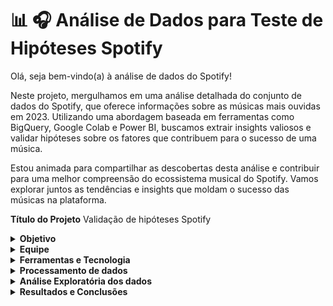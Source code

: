 # 📊 🎧 Análise de Dados para Teste de Hipóteses Spotify

Olá, seja bem-vindo(a) à análise de dados do Spotify!

Neste projeto, mergulhamos em uma análise detalhada do conjunto de dados do Spotify, que oferece informações sobre as músicas mais ouvidas em 2023. Utilizando uma abordagem baseada em ferramentas como BigQuery, Google Colab e Power BI, buscamos extrair insights valiosos e validar hipóteses sobre os fatores que contribuem para o sucesso de uma música.

Estou animada para compartilhar as descobertas desta análise e contribuir para uma melhor compreensão do ecossistema musical do Spotify. Vamos explorar juntos as tendências e insights que moldam o sucesso das músicas na plataforma.


**Título do Projeto**
Validação de hipóteses Spotify


<details>
<summary><b>Objetivo</b></summary>
  
O objetivo principal deste projeto foi aplicar testes estatísticos, como correlação, teste de significância e regressão linear, para validar ou refutar hipóteses relevantes. Essas análises visam fornecer descobertas valiosas para uma gravadora que busca entender o contexto da indústria musical para lançar um novo artista

**Contexto**


A indústria musical faz parte de um ambiente que está em constante evolução e é altamente competitivo, a chave para o triunfo reside na capacidade de tomar decisões estratégicas guiadas por dados.

Nesse cenário desafiador uma gravadora visionária se depara com a missão extraordinária de lançar um novo artista no firmamento musical global , ela dispõe um tesouro em sua mãos que são os dados do spotify, repleto de insights valiosos sobre as músicas que dominaram as paradas em 2023.
</details>


<details>
<summary><b>Equipe</b></summary>



  Lays Silva e Nicole Machado Corrêa

</details>


<details>
<summary><b>Ferramentas e Tecnologia</b></summary>



**BigQuery:** O BigQuery é um serviço de armazenamento e análise de dados na nuvem fornecido pelo Google Cloud Platform. Ele oferece capacidade escalável para armazenar grandes volumes de dados e realizar consultas SQL de forma rápida e eficiente. No contexto deste projeto, o BigQuery foi utilizado para importar as bases de dados, limpar e tratar os dados iniciais, realizar manipulações e alterações os tipos de dados, além de criar variáveis adicionais conforme necessário.

**Google Colab:** Uma plataforma de desenvolvimento baseada em nuvem, foram conduzidos os testes de significância estatística. Esta ferramenta permite escrever e executar código Python de forma colaborativa e eficiente, aproveitando recursos computacionais como GPU e TPU. Os testes de significância foram realizados para avaliar a validade estatística das hipóteses levantadas durante a análise de dados. O ambiente interativo do Google Colab proporcionou uma experiência flexível e acessível para conduzir esses testes, permitindo uma análise robusta dos resultados.

**Python:** Uma linguagem de programação versátil e poderosa, foi empregado neste projeto para conduzir uma análise de regressão linear. Além disso, Python foi utilizado para criar gráficos de dispersão.

**Power BI:** Uma ferramenta de visualização de dados da Microsoft, desempenhou um papel fundamental neste projeto ao criar um dashboard abrangente e informativo. Este dashboard integrava diversos dados da base de dados, proporcionando uma visão holística e detalhada do cenário da indústria musical em 2023.A capacidade de conectar e consolidar dados de diferentes fontes, a ampla variedade de opções de visualização e a facilidade de compartilhamento foram aspectos essenciais que contribuíram para a criação de um painel.


</details>


<details>
<summary><b>Processamento de dados</b></summary>


<details>
<summary><b>Obtenção de dados</b></summary>
  
Os dados foram obtidos através arquivos CVS nomeados como "track_in_spotify", "track_in_competition" e "track,technical_info".


**Importação da base de dados**

A primeira fase deste projeto consistiu na importação das bases de dados para o ambiente do BigQuery no Google Cloud. Dentro da opção "BigQuery", foi criada uma pasta denominada "projeto-2-hipoteses". Para isso, foram importadas as tabelas diretamente através do upload de arquivos, adicionando os três arquivos CSV correspondentes a  "track_in_spotify", "track_in_competition" e "track_technical_info" dentro de uma subpasta denominada "dados_spotify". Essa abordagem permitiu uma organização estruturada e acessível dos dados, facilitando sua manipulação e análise subsequentes.

* Descrição das tabelas:

**track_in_spotify:** A tabela "track_in_spotify" contém informações sobre as músicas disponíveis no Spotify. Ela inclui o identificador exclusivo da música (track_id), o nome da música (track_name), o nome do(s) artista(s) (artist(s)_name), o número de artistas que contribuíram na música (artist_count), o ano, mês e dia em que a música foi lançada (released_year, released_month, released_day), o número de listas de reprodução do Spotify em que a música está incluída (in_spotify_playlists), a presença e posição da música nas paradas do Spotify (in_spotify_charts) e o número total de streams, representando o número de vezes que a música foi ouvida pelos usuários do Spotify (streams). Essa tabela fornece uma visão abrangente das características e do desempenho das músicas na plataforma de streaming.

**track_in_competition:** A tabela "track_in_competition" oferece insights sobre a competição das músicas em outras plataformas de streaming, além do Spotify. Ela inclui o identificador exclusivo da música (track_id) e informações sobre sua presença e desempenho em serviços como Apple Music, Deezer e Shazam. Para cada plataforma, são registrados o número de listas de reprodução em que a música está incluída (in_apple_playlists, in_deezer_playlists), bem como sua posição e classificação nas respectivas paradas de sucesso (in_apple_charts, in_deezer_charts, in_shazam_charts). Essa tabela permite uma análise comparativa do desempenho das músicas em diferentes plataformas de streaming, fornecendo uma visão abrangente da sua popularidade e alcance entre os usuários.

**track_technical_info:** A tabela "track_technical_info" contém informações técnicas detalhadas sobre as músicas. Ela inclui o identificador exclusivo da música (track_id) e uma série de métricas que descrevem características musicais específicas. Estas métricas incluem o número de batidas por minuto (bpm), indicando o ritmo da música, a porcentagem de danceability, que representa o quão adequada a música é para dançar, o valence, indicando a positividade do conteúdo musical, a energia (energy) percebida da música, a acústica(acusticness), representando a quantidade de som acústico presente, a instrumentabilidade (instrumentality_),  indicando a quantidade de conteúdo instrumental, a porcentagem de liveness, que reflete a presença de elementos de performance ao vivo, e a speechiness, que representa a quantidade de palavras faladas na música. Essas informações fornecem uma compreensão detalhada das características musicais de cada faixa, possibilitando análises mais profundas sobre seu estilo, apelo emocional e potencial de engajamento com o público.

</details>

<details>
<summary><b> Limpeza dos dados</b></summary>

**Dados Nulos:**
Para identificar e tratar valores nulos no BigQuery, foram empregados comandos SQL, incluindo SELECT, FROM, WHERE e IS NULL, para localizar os valores nulos dentro de cada uma das variáveis das tabelas. Durante a análise, constatou-se a presença de 50 valores nulos na variável "in_shazam_charts" e 95 valores nulos na variável "key". Para abordar os valores nulos na variável "in_shazam_charts", optou-se por utilizar o valor da mediana para preenchê-los, uma vez que esse método resultou em uma variação mínima na média dos dados. Essa estratégia de tratamento foi escolhida para preservar a integridade e a representatividade dos dados, garantindo a qualidade da análise subsequente.

**Dados Duplicados:**
Para identificar e tratar valores duplicados no BigQuery, foram utilizados os comandos SQL COUNT, GROUP BY e HAVING. Durante a análise, foram identificados 10 valores duplicados para a variável "track_name". Para lidar com essa duplicidade, foram removidos 5 valores duplicados, garantindo a integridade e a consistência dos dados. Essa abordagem foi adotada para assegurar a precisão e a confiabilidade da análise subsequente, evitando distorções nos resultados devido a entradas duplicadas.
</details>

<details>
<summary><b> Transformação dos dados</b></summary>

**Dados fora do escopo da análise e discrepantes:**
Através de comandos SQL, como SELECT EXCEPT, foi decidido remover as variáveis "key" (tom musical da música) e "mode" (modo de música -maior ou menor), pois foram consideradas irrelevantes para o propósito da análise. Em relação aos dados discrepantes, foi utilizado o comando REGEXP REPLACE para manipulação de strings, corrigindo caracteres nas variáveis "track_name" e "artist_s__name". Para identificar discrepâncias em variáveis numéricas, como "streams", originalmente armazenada como string, empregaram-se os comandos MAX, MIN e AVG. Essa abordagem permitiu a identificação e correção de valores discrepantes, garantindo a qualidade e a confiabilidade dos dados.


**Conversão do tipo de dados da variável 'streams':**
A variável "streams", que originalmente estava no formato de string, foi convertida para um formato numérico utilizando o comando SAFE_CAST. Essa conversão permite que os dados sejam tratados e analisados de forma mais eficiente, possibilitando a realização de cálculos e análises estatísticas relevantes,proporcionando uma compreensão mais precisa do número total de streams de cada música no Spotify.


**Criação de novas variáveis:** 
Através dos comandos CONCAT, CAST e JOIN, foram criadas as seguintes variáveis:


* "release_date_concat": Esta variável foi criada com o propósito de combinar três variáveis: *"released_year", "released_month" e "released_day", formando uma única data que representa o ano, mês e dia de lançamento de uma música.

* "soma_playlists": Esta variável representa a soma de uma música em playlists do Spotify, Deezer e Apple, sendo criada através da concatenação das variáveis "in_spotify_playlists", "in_apple_playlists" e "in_deezer_playlists".

Obs: Não consideramos o Shazam, pois se trata de um aplicativo que identifica o nome da música que está tocando no ambiente, ele é útil para quem não conhece ou se esqueceu do nome da canção reproduzida.

* "count_music_artosolo": Esta variável foi criada para representar a quantidade de músicas por artista solo. Para sua criação, foram utilizados os comandos SQL WITH, COUNT e GROUP BY.

Essas variáveis foram criadas utilizando uma combinação de funções e comandos SQL para agregar e manipular os dados de forma significativa, proporcionando insights valiosos para análises posteriores.


**Consolidação dos dados:**
Ao término do processo, foi realizada a integração das tabelas 'track_in_competition', 'track_in_spotify' e 'track_technical_info' por meio dos comandos CREATE TABLE, LEFT JOIN e JOIN, resultando na criação da tabela 'dados_spotify_final'."

</details>

</details>


<details>
<summary><b> Análise Exploratória dos dados </b></summary>


<details>
<summary><b> Comportamento e visualização dos dados </b></summary>
  
Após importar os dados tratados para o ambiente do Power BI, realizamos uma análise exploratória para entender o comportamento dos dados e extrair insights valiosos. Esta etapa envolveu várias técnicas de visualização e análise estatística para compreender melhor as características dos dados.

* Agrupamento por Artista e por Música: Inicialmente, realizamos um agrupamento para verificar quantos streams havia por artista e por música. Essa análise nos permitiu entender a distribuição dos streams em relação aos artistas e às músicas, identificando padrões de popularidade e engajamento.

* Gráfico de Barras: Para visualizar essas distribuições, criamos gráficos de barras que destacavam a quantidade de streams por artista e por música. Esses gráficos proporcionaram uma representação visual clara e intuitiva da popularidade das músicas e dos artistas no Spotify.

* Estatísticas Descritivas: Além disso, calculamos os valores de média, mediana e desvio padrão das variáveis numéricas da tabela. Essas estatísticas descritivas nos forneceram insights sobre a tendência central e a dispersão dos dados, ajudando a identificar possíveis outliers e padrões de comportamento.
  
* Histograma: Para uma compreensão mais detalhada da distribuição das variáveis numéricas, criamos um histograma que mostra a frequência de ocorrência de diferentes faixas de valores. Esse histograma nos permitiram visualizar a forma e a dispersão dos dados, facilitando a identificação de padrões e tendências.
  
* Gráfico de Linhas:
Por fim, geramos um gráfico de linhas para visualizar o número de músicas lançadas por ano. Esse gráfico nos ajudou a entender a evolução temporal da produção musical e a identificar tendências ao longo do tempo.
  
</details>  

<details>
<summary><b> Cálculo de quartis </b></summary>

Para uma análise mais granular das características das músicas (“bpm”, “danceability”, “valence”, “energy”, “acousticness”, “instrumentalness”, “liveness” e “speechiness”) , decidimos categorizar as variáveis ​​que representam essas características em quartis, atribuindo valores de 1 a 4. . Essa abordagem nos permitiu agrupar as músicas com base em diferentes níveis dessas características, proporcionando uma compreensão mais detalhada de sua diversidade e distribuição.

Utilizamos uma combinação de comandos SQL, incluindo WITH, NTILE, OVER e ORDER BY, para realizar essa categorização de maneira eficiente e escalável. Primeiramente, definimos a lógica para a categorização dos quartis, atribuindo valores de 1 a 4 com base na distribuição das características das músicas na amostra de dados.

Essa categorização nos permitiu analisar as características das músicas de forma mais abrangente, identificando padrões e tendências em diferentes faixas de valores. Além disso, facilitou a comparação entre músicas com características semelhantes e a identificação de grupos distintos com base em suas características musicais.

</details>

<details>
<summary><b> Segmentação de Dados por Quartis </b></summary>
  
Para uma análise mais simplificada e interpretável, decidimos segmentar os dados em duas categorias distintas, denominadas "alta" e "baixa", para os quartis das variáveis que representam as características das músicas. Essa segmentação nos permitiu agrupar os valores dos quartis de maneira mais intuitiva, facilitando a comparação e interpretação dos resultados.



**Metodologia de Segmentação:**
Utilizamos uma abordagem baseada em regras simples para atribuir os valores dos quartis às categorias "alta" e "baixa". Os valores 1 e 2 foram agrupados na categoria "baixa", enquanto os valores 3 e 4 foram agrupados na categoria "alta". Para realizar essa segmentação, empregamos o comando IF para criar uma lógica de classificação e agregamos os resultados por meio do comando JOIN.

**Criação de Tabelas Matrizes:**
Para avaliar o comportamento das variáveis das características das músicas em relação ao número médio de streams, criamos tabelas matriz para cada uma das variáveis. Essas tabelas permitiram verificar o valor médio de streams para cada uma das duas categorias criadas (alta e baixa) em relação a cada variável.

Ao final, foi criada uma nova tabela utilizando o comando CREATE TABLE chamada “dados_spotify_categorizados".

</details>

<details>
<summary><b> Teste de correlação </b></summary>

Para validar as hipóteses inicialmente propostas neste projeto, realizamos o teste de correlação dentro do ambiente do BigQuery. Utilizamos o comando CORR para calcular a correlação entre as variáveis relevantes e investigar possíveis relações entre elas.

**Metodologia do Teste:**
Utilizamos uma abordagem estatística para avaliar a correlação entre as variáveis selecionadas. O teste de correlação nos permitiu determinar se existe uma relação linear entre duas variáveis e a direção (positiva ou negativa) e a força dessa relação.

**Comando Utilizado:**

* CORR: Utilizamos o comando CORR dentro do ambiente do BigQuery para calcular a matriz de correlação entre as variáveis de interesse. Esse comando nos forneceu uma visão geral das relações entre as variáveis e ajudou a identificar possíveis associações significativas.

**Benefícios do Teste:**
O teste de correlação nos permitiu avaliar a presença e a magnitude das relações entre as variáveis, fornecendo insights valiosos para a validação das hipóteses levantadas no início do projeto. Ao identificar correlações significativas, pudemos confirmar ou refutar  as relações esperadas entre as variáveis e orientar análises posteriores com base nos resultados obtidos. Esse teste foi essencial para fundamentar nossas conclusões e recomendações finais com base em evidências estatísticas sólidas.

</details>

<details>
<summary><b> Teste de significância (Mann-Whitney) </b></summary>

No ambiente do Google Colab, empregamos a linguagem Python para conduzir o teste de significância não paramétrico de Mann-Whitney, como parte da análise das hipóteses deste projeto. O objetivo principal desse teste foi determinar se existe uma diferença significativa entre dois grupos independentes de dados.

**Metodologia do Teste:**
O teste de Mann-Whitney é uma técnica estatística robusta que não requer que os dados sigam uma distribuição normal, tornando-o ideal para situações em que a normalidade dos dados é desconhecida. Ele avalia se existe uma diferença estatisticamente significativa entre as distribuições de duas amostras independentes, com base nos valores das observações.

**Vantagens do Teste:**
Uma das principais vantagens do teste de Mann-Whitney é sua capacidade de lidar com dados que não seguem uma distribuição normal. Isso o torna uma ferramenta valiosa para análises estatísticas em que a normalidade dos dados não pode ser assumida. Além disso, por ser um teste não paramétrico, ele é menos sensível a outliers e é mais robusto em relação a violações de pressupostos estatísticos.

**Implementação em Python:**
Utilizamos a linguagem Python no ambiente do Google Colab para implementar o teste de Mann-Whitney. Isso nos permitiu realizar uma análise estatística precisa e eficiente, aproveitando as bibliotecas e ferramentas disponíveis na linguagem para conduzir o teste de forma adequada.

**Importância do Teste:**
O teste de Mann-Whitney desempenhou um papel crucial na validação das hipóteses deste trabalho, fornecendo evidências estatísticas sólidas para suportar nossas conclusões. Ao determinar se existem diferenças significativas entre os grupos de dados analisados, este teste nos permitiu identificar padrões e tendências importantes, contribuindo para uma compreensão mais profunda do fenômeno em estudo.
</details>

<details>
<summary><b> Teste de Regressão Linear (Mann-Whitney) </b></summary>
  
Utilizando a linguagem Python, conduzimos uma análise de regressão linear como parte da investigação das hipóteses deste projeto. O objetivo principal dessa análise foi examinar as relações entre as variáveis selecionadas e determinar se existem associações significativas entre elas.

**Metodologia do Teste:**
A análise de regressão linear é uma técnica estatística poderosa que nos permite modelar e investigar a relação entre uma variável dependente e uma ou mais variáveis independentes. Neste contexto, empregamos a regressão linear para avaliar o impacto de determinadas variáveis sobre uma variável de interesse e identificar padrões ou tendências nos dados.

**Visualização dos Resultados:**
Além da análise estatística, criamos gráficos de dispersão para visualizar o comportamento das variáveis em cada uma das hipóteses do projeto. Esses gráficos nos forneceram uma representação visual das relações entre as variáveis e ajudaram a identificar padrões ou tendências nos dados.

**Importância da Análise:**
A análise de regressão linear desempenhou um papel crucial na investigação das hipóteses deste projeto, fornecendo insights sobre a natureza das relações entre as variáveis estudadas. Ao identificar associações significativas, pudemos validar nossas hipóteses e compreender melhor os fatores que influenciam as variáveis de interesse.

**Implementação em Python:**
Utilizamos a linguagem Python para implementar a análise de regressão linear, aproveitando as bibliotecas e ferramentas disponíveis na linguagem para conduzir a análise de forma eficiente e precisa. A flexibilidade e a robustez do Python nos permitiram explorar as relações entre as variáveis e extrair insights valiosos dos dados.
</details>

</details>

<details>
<summary><b> Resultados e Conclusões </b></summary>

**Conclusões da Análise Exploratória dos Dados**

<summary><b> Hipótese 1 - Impacto BPM nos Streams </b></summary>

A suposição inicial de que músicas com um maior número de batidas por minuto (BPM) teriam um maior número de streams não foi confirmada pela análise exploratória dos dados. Os resultados dos testes estatísticos revelaram o seguinte:

**Teste de Correlação:**
O coeficiente de correlação entre as variáveis "bpm" e "streams" foi calculado como -0.0009, indicando uma correlação negativa muito fraca entre elas. Esse valor sugere que não há uma associação significativa entre o BPM e o número de streams das músicas.

**Teste de Significância (Mann-Whitney):**
Ao analisar as categorias "alta" e "baixa" da variável "bpm" em relação ao número de streams, não foi encontrada diferença significativa entre elas. Isso indica que o BPM não parece influenciar de forma significativa o número de streams das músicas.

**Teste de Regressão Linear:**
O teste de regressão linear apresentou um valor de p = 0.944 para a variável independente "bpm". Esse valor elevado de p indica que o BPM não é estatisticamente significativo para prever os streams. Em outras palavras, o BPM não é um bom preditor do número de streams das músicas.

**Conclusão Geral:**
Com base nos resultados desses testes estatísticos, não encontramos evidências estatísticas que sustentem a ideia de uma relação significativa entre as variáveis "bpm" e "streams". Portanto, não podemos afirmar que o BPM das músicas influencia diretamente o número de streams no Spotify. Outros fatores podem ter um papel mais significativo na popularidade e no sucesso das músicas na plataforma.


</details>

</details>
